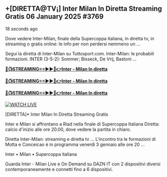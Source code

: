 ## +[DIRETTA@TV¡] Inter Milan In Diretta Streaming Gratis 06 January 2025 #3769

18 seconds ago

Dove vedere Inter-Milan, finale della Supercoppa italiana, in diretta tv, in streaming o gratis online: le info per non perdersi nemmeno un ...

Segui la diretta di Inter-Milan su Tuttosport.com. Inter-Milan: le probabili formazioni. INTER (3-5-2): Sommer; Bisseck, De Vrij, Bastoni ...

**[🔴📺STREAMING==►►📲👉Inter - Milan In diretta](https://azvirallink.blogspot.com/2025/01/viral-video-new-year-2025.html)**

**[🔴📺STREAMING==►►📲👉Inter - Milan In diretta](https://azvirallink.blogspot.com/2025/01/viral-video-new-year-2025.html)**

**[🔴📺STREAMING==►►📲👉Inter - Milan In diretta](https://azvirallink.blogspot.com/2025/01/viral-video-new-year-2025.html)**

[![WATCH LIVE](https://i.imgur.com/6ooyjBv.gif)](https://azvirallink.blogspot.com/2025/01/viral-video-new-year-2025.html)

[DIRETTA]* Inter Milan In Diretta Streaming Gratis


Inter e Milan si affrontano a Riad nella finale di Supercoppa Italiana Diretta: calcio d'inizio alle ore 20.00, dove vedere la partita in chiaro.

Diretta Inter-Milan: streaming e diretta tv ... L'incontro tra le formazioni di Motta e Conceicao è in programma venerdì 3 gennaio alle ore 20 ...

Inter • Milan • Supercoppa italiana

Guarda Inter - Milan Live e On Demand su DAZN IT con 2 dispositivi diversi contemporaneamente e connetti fino a 6 dispositivi.
